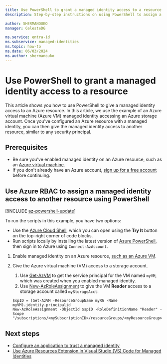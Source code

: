 ```yaml
---
title: Use PowerShell to grant a managed identity access to a resource
description: Step-by-step instructions on using PowerShell to assign a managed identity access to an Azure resource or another resource.

author: SHERMANOUKO
manager: CelesteDG

ms.service: entra-id
ms.subservice: managed-identities
ms.topic: how-to
ms.date: 06/03/2024
ms.author: shermanouko
---
```


# Use PowerShell to grant a managed identity access to a resource

This article shows you how to use PowerShell to give a managed identity access to an Azure resource. In this article, we use the example of an Azure virtual machine (Azure VM) managed identity accessing an Azure storage account. Once you've configured an Azure resource with a managed identity, you can then give the managed identity access to another resource, similar to any security principal.

## Prerequisites

- Be sure you've enabled managed identity on an Azure resource, such as an [Azure virtual machine](how-to-configure-managed-identities.md). 
- If you don't already have an Azure account, [sign up for a free account](https://azure.microsoft.com/pricing/purchase-options/azure-account?cid=msft_learn) before continuing.

## Use Azure RBAC to assign a managed identity access to another resource using PowerShell

[!INCLUDE [az-powershell-update](~/includes/azure-docs-pr/updated-for-az.md)]

To run the scripts in this example, you have two options:

- Use the [Azure Cloud Shell](/azure/cloud-shell/overview), which you can open using the **Try It** button on the top-right corner of code blocks.
- Run scripts locally by installing the latest version of [Azure PowerShell](/powershell/azure/install-azure-powershell), then sign in to Azure using `Connect-AzAccount`. 

1. Enable managed identity on an Azure resource, [such as an Azure VM](./how-to-configure-managed-identities.md).

1. Give the Azure virtual machine (VM) access to a storage account. 
   1. Use [Get-AzVM](/powershell/module/az.compute/get-azvm) to get the service principal for the VM named `myVM`, which was created when you enabled managed identity. 
   1. Use [New-AzRoleAssignment](/powershell/module/az.resources/new-azroleassignment) to give the VM **Reader** access to a storage account called `myStorageAcct`:

    ```azurepowershell-interactive
    $spID = (Get-AzVM -ResourceGroupName myRG -Name myVM).identity.principalid
    New-AzRoleAssignment -ObjectId $spID -RoleDefinitionName "Reader" -Scope "/subscriptions/<mySubscriptionID>/resourceGroups/<myResourceGroup>/providers/Microsoft.Storage/storageAccounts/<myStorageAcct>"
    ```

## Next steps

- [Configure an application to trust a managed identity](/entra/workload-id/workload-identity-federation-config-app-trust-managed-identity?toc=/entra/identity/managed-identities-azure-resources/toc.json)
- [Use Azure Resources Extension in Visual Studio (VS) Code for Managed Identities](./azure-resources-extension-managed-identities.md)
